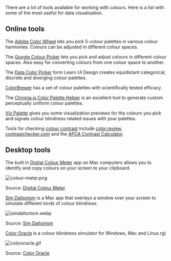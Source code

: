 There are a lot of tools available for working with colours. Here is a list with some of the most useful for data visualisation.

## Online tools

The [Adobe Color Wheel](https://color.adobe.com/create/color-wheel) lets you pick 5-colour palettes in various colour harmonies. Colours can be adjusted in different colour spaces.

[](https://color.adobe.com/create/color-wheel)

The [Google Colour Picker](https://www.google.com/search?q=%23123456) lets you pick and adjust colours in different colour spaces. Also easy for converting colours from one colour space to another.

The [Data Color Picker](https://learnui.design/tools/data-color-picker.html) form Learn UI Design creates equidistant categorical, discrete and diverging colour palettes.

[ColorBrewer](https://colorbrewer2.org/) has a set of colour palettes with scientifically tested efficacy.

The [Chroma.js Color Palette Helper](https://vis4.net/palettes/#/9%7Cs%7Cf3ff82,007c92,1e4160%7Cffffe0,ff005e,93003a%7C1%7C0) is an excellent tool to generate custom perceptually uniform colour palettes.

[Viz Palette](https://projects.susielu.com/viz-palette) gives you some visualization previews for the colours you pick and signals colour blindness related issues with your palettes.

Tools for checking <span class='internal-link'>[colour contrast](colour-contrast)</span> include [color.review](https://color.review/), [contrastchecker.com](https://contrastchecker.com/) and the [APCA Contrast Calculator](https://www.myndex.com/APCA/).

## Desktop tools

The built in [Digital Colour Meter](https://support.apple.com/en-mide/guide/digital-color-meter/welcome/mac) app on Mac computers allows you to identify and copy colours on your screen to your clipboard.

![colour-meter.png](Colour%20use%20in%20data%20visualisation%20acd08b9e488e4cd9bd518e063a86f6b7/colour-meter.png)

Source: [Digital Colour Meter](https://support.apple.com/en-mide/guide/digital-color-meter/welcome/mac)

[Sim Daltonism](https://apps.apple.com/us/app/sim-daltonism/id693112260?mt=12) is a Mac app that overlays a window over your screen to simulate different kinds of colour blindness.

![simdaltonism.webp](Colour%20use%20in%20data%20visualisation%20acd08b9e488e4cd9bd518e063a86f6b7/simdaltonism.webp)

Source: [Sim Daltonism](https://apps.apple.com/us/app/sim-daltonism/id693112260?mt=12)

[Color Oracle](https://colororacle.org) is a colour blindness simulator for Windows, Mac and Linux.rg)

![colororacle.gif](Colour%20use%20in%20data%20visualisation%20acd08b9e488e4cd9bd518e063a86f6b7/colororacle.gif)

Source: [Color Oracle](https://colororacle.org)